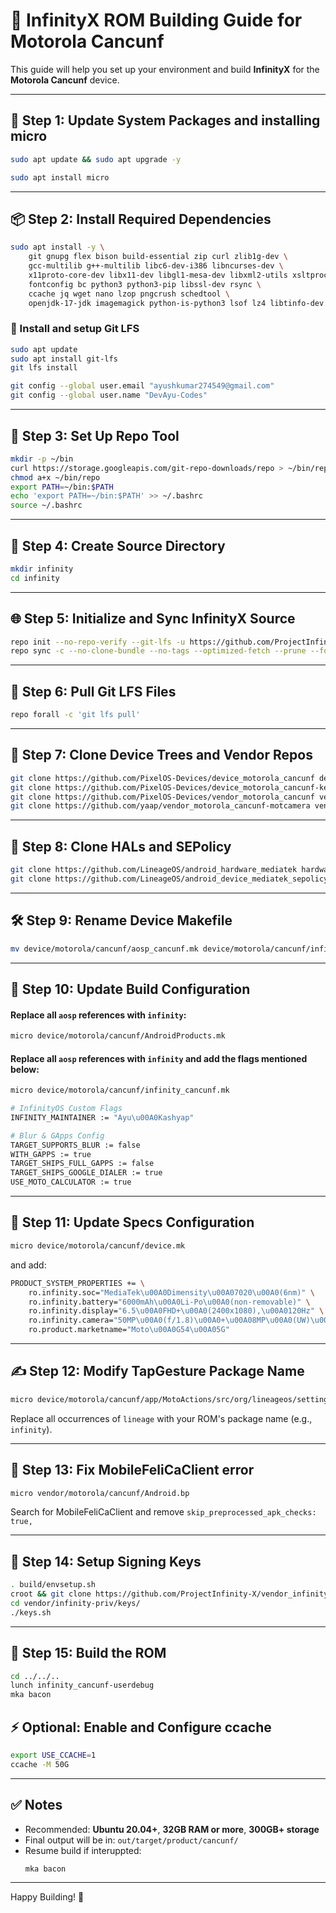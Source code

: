 
# 📱 InfinityX ROM Building Guide for Motorola Cancunf

This guide will help you set up your environment and build **InfinityX** for the **Motorola Cancunf** device.

---

## 🧩 Step 1: Update System Packages and installing micro

```bash
sudo apt update && sudo apt upgrade -y
```
```bash
sudo apt install micro
```

---

## 📦 Step 2: Install Required Dependencies

```bash
sudo apt install -y \
    git gnupg flex bison build-essential zip curl zlib1g-dev \
    gcc-multilib g++-multilib libc6-dev-i386 libncurses-dev \
    x11proto-core-dev libx11-dev libgl1-mesa-dev libxml2-utils xsltproc unzip \
    fontconfig bc python3 python3-pip libssl-dev rsync \
    ccache jq wget nano lzop pngcrush schedtool \
    openjdk-17-jdk imagemagick python-is-python3 lsof lz4 libtinfo-dev
```

### 🔄 Install and setup Git LFS

```bash
sudo apt update
sudo apt install git-lfs
git lfs install
```

```bash
git config --global user.email "ayushkumar274549@gmail.com"
git config --global user.name "DevAyu-Codes"
```

---

## 🧰 Step 3: Set Up Repo Tool

```bash
mkdir -p ~/bin
curl https://storage.googleapis.com/git-repo-downloads/repo > ~/bin/repo
chmod a+x ~/bin/repo
export PATH=~/bin:$PATH
echo 'export PATH=~/bin:$PATH' >> ~/.bashrc
source ~/.bashrc
```

---

## 📁 Step 4: Create Source Directory

```bash
mkdir infinity
cd infinity
```

---

## 🌐 Step 5: Initialize and Sync InfinityX Source

```bash
repo init --no-repo-verify --git-lfs -u https://github.com/ProjectInfinity-X/manifest -b 15 -g default,-mips,-darwin,-notdefault
repo sync -c --no-clone-bundle --no-tags --optimized-fetch --prune --force-sync -j$(nproc --all)
```

---

## 🔄 Step 6: Pull Git LFS Files

```bash
repo forall -c 'git lfs pull'
```

---

## 📱 Step 7: Clone Device Trees and Vendor Repos

```bash
git clone https://github.com/PixelOS-Devices/device_motorola_cancunf device/motorola/cancunf
git clone https://github.com/PixelOS-Devices/device_motorola_cancunf-kernel device/motorola/cancunf-kernel
git clone https://github.com/PixelOS-Devices/vendor_motorola_cancunf vendor/motorola/cancunf
git clone https://github.com/yaap/vendor_motorola_cancunf-motcamera vendor/motorola/cancunf-motcamera
```

---

## 🧱 Step 8: Clone HALs and SEPolicy

```bash
git clone https://github.com/LineageOS/android_hardware_mediatek hardware/mediatek
git clone https://github.com/LineageOS/android_device_mediatek_sepolicy_vndr device/mediatek/sepolicy_vndr
```

---

## 🛠️ Step 9: Rename Device Makefile

```bash
mv device/motorola/cancunf/aosp_cancunf.mk device/motorola/cancunf/infinity_cancunf.mk
```

---

## 🧾 Step 10: Update Build Configuration

#### Replace all `aosp` references with `infinity`:
```bash
micro device/motorola/cancunf/AndroidProducts.mk
```

#### Replace all `aosp` references with `infinity` and add the flags mentioned below:
```bash
micro device/motorola/cancunf/infinity_cancunf.mk
```
```bash
# InfinityOS Custom Flags
INFINITY_MAINTAINER := "Ayu\u00A0Kashyap"

# Blur & GApps Config
TARGET_SUPPORTS_BLUR := false
WITH_GAPPS := true
TARGET_SHIPS_FULL_GAPPS := false
TARGET_SHIPS_GOOGLE_DIALER := true
USE_MOTO_CALCULATOR := true
```

---

## 🧾 Step 11: Update Specs Configuration

```bash
micro device/motorola/cancunf/device.mk
```
and add:
```bash
PRODUCT_SYSTEM_PROPERTIES += \
    ro.infinity.soc="MediaTek\u00A0Dimensity\u00A07020\u00A0(6nm)" \
    ro.infinity.battery="6000mAh\u00A0Li-Po\u00A0(non-removable)" \
    ro.infinity.display="6.5\u00A0FHD+\u00A0(2400x1080),\u00A0120Hz" \
    ro.infinity.camera="50MP\u00A0(f/1.8)\u00A0+\u00A08MP\u00A0(UW)\u00A0+\u00A016MP" \
    ro.product.marketname="Moto\u00A0G54\u00A05G"
```

---

## ✍️ Step 12: Modify TapGesture Package Name

```bash
micro device/motorola/cancunf/app/MotoActions/src/org/lineageos/settings/device/actions/TapGestureSettings.java
```

Replace all occurrences of `lineage` with your ROM's package name (e.g., `infinity`).

---

## 🧾 Step 13: Fix MobileFeliCaClient error

```bash
micro vendor/motorola/cancunf/Android.bp
```

Search for MobileFeliCaClient and remove `skip_preprocessed_apk_checks: true,`

---

## 🔑 Step 14: Setup Signing Keys

```bash
. build/envsetup.sh
croot && git clone https://github.com/ProjectInfinity-X/vendor_infinity-priv_keys-template vendor/infinity-priv/keys
cd vendor/infinity-priv/keys/
./keys.sh
```

---

## 🚀 Step 15: Build the ROM

```bash
cd ../../..
lunch infinity_cancunf-userdebug
mka bacon
```

## ⚡ Optional: Enable and Configure ccache

```bash
export USE_CCACHE=1
ccache -M 50G
```

---

## ✅ Notes

- Recommended: **Ubuntu 20.04+**, **32GB RAM or more**, **300GB+ storage**
- Final output will be in: `out/target/product/cancunf/`
- Resume build if interuppted:
  ```bash
  mka bacon
  ```

---

Happy Building! 🚀

